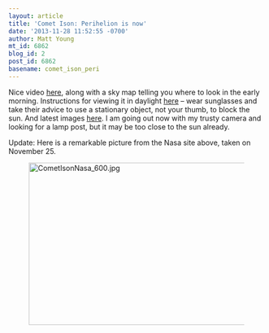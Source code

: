 ```yaml
---
layout: article
title: 'Comet Ison: Perihelion is now'
date: '2013-11-28 11:52:55 -0700'
author: Matt Young
mt_id: 6862
blog_id: 2
post_id: 6862
basename: comet_ison_peri
---
```

Nice video [here](http://www.skyandtelescope.com/observing/highlights/193909261.html), along with a sky map telling you where to look in the early morning. Instructions for viewing it in daylight [here](http://www.skyandtelescope.com/observing/highlights/Spot-Comet-ISON-at-Perihelion-233011581.html) &ndash; wear sunglasses and take their advice to use a stationary object, not your thumb, to block the sun.  And latest images [here](http://www.nasa.gov/ison/).  I am going out now with my trusty camera and looking for a lamp post, but it may be too close to the sun already.

Update:  Here is a remarkable picture from the Nasa site above, taken on November 25.


<figure>
<img src="{{ site.baseurl }}/uploads/2013/CometIsonNasa_600.jpg" alt="CometIsonNasa_600.jpg" width="600" height="319" />
<figcaption markdown="span">
</figcaption>
</figure>
